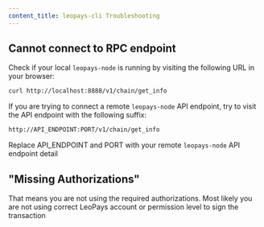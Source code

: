 ```yaml
---
content_title: leopays-cli Troubleshooting
---
```


## Cannot connect to RPC endpoint

Check if your local `leopays-node` is running by visiting the following URL in your browser:

```sh
curl http://localhost:8888/v1/chain/get_info
```

If you are trying to connect a remote `leopays-node` API endpoint, try to visit the API endpoint with the following suffix:

```sh
http://API_ENDPOINT:PORT/v1/chain/get_info
```

Replace API_ENDPOINT and PORT with your remote `leopays-node` API endpoint detail

## "Missing Authorizations"

That means you are not using the required authorizations. Most likely you are not using correct LeoPays account or permission level to sign the transaction
